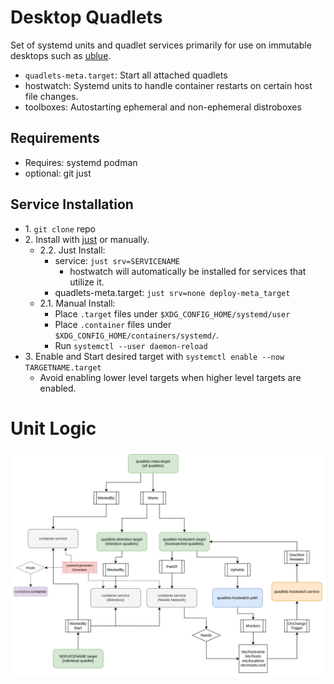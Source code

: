 # Desktop Quadlets

Set of systemd units and quadlet services primarily for use on immutable desktops
such as [ublue](https://universal-blue.org/).

- `quadlets-meta.target`: Start all attached quadlets
- hostwatch: Systemd units to handle container restarts on certain host file changes.
- toolboxes: Autostarting ephemeral and non-ephemeral distroboxes

## Requirements
- Requires: systemd podman
- optional: git just

## Service Installation

* 1\. `git clone` repo
* 2\. Install with [just](https://github.com/casey/just) or manually.
	* 2.2\. Just Install:
		- service: `just srv=SERVICENAME`
			- hostwatch will automatically be installed for services that utilize
			it.
		- quadlets-meta.target: `just srv=none deploy-meta_target`
	* 2.1\. Manual Install:
		- Place `.target` files under `$XDG_CONFIG_HOME/systemd/user`
		- Place `.container` files under `$XDG_CONFIG_HOME/containers/systemd/`.
		- Run `systemctl --user daemon-reload`
* 3\. Enable and Start desired target with `systemctl enable --now TARGETNAME.target`
	- Avoid enabling lower level targets when higher level targets are enabled.


# Unit Logic
![systemd service diagram](./assets/diagram-unit-logic.svg)